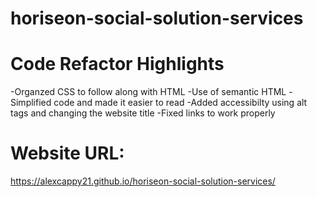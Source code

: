 # horiseon-social-solution-services

# Code Refactor Highlights
-Organzed CSS to follow along with HTML
-Use of semantic HTML
-Simplified code and made it easier to read
-Added accessibilty using alt tags and changing the website title
-Fixed links to work properly


# Website URL:
https://alexcappy21.github.io/horiseon-social-solution-services/